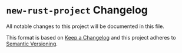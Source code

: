 # `new-rust-project` Changelog

All notable changes to this project will be documented in this file.

This format is based on [Keep a
Changelog](https://keepachangelog.com/en/1.0.0/) and this project adheres to
[Semantic Versioning](http://semver.org/spec/v2.0.0.html).
